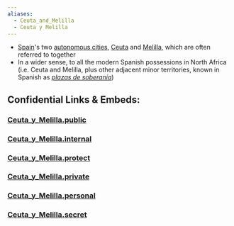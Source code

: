 ```yaml
---
aliases:
  - Ceuta_and_Melilla
  - Ceuta y Melilla
---
```


- [Spain](https://en.wikipedia.org/wiki/Spain "Spain")'s two [autonomous cities](https://en.wikipedia.org/wiki/Autonomous_cities_of_Spain "Autonomous cities of Spain"), [Ceuta](https://en.wikipedia.org/wiki/Ceuta "Ceuta") and [Melilla](https://en.wikipedia.org/wiki/Melilla "Melilla"), which are often referred to together
- In a wider sense, to all the modern Spanish possessions in North Africa (i.e. Ceuta and Melilla, plus other adjacent minor territories, known in Spanish as _[plazas de soberanía](https://en.wikipedia.org/wiki/Plazas_de_soberan%C3%ADa "Plazas de soberanía")_)


## Confidential Links & Embeds: 

### [Ceuta_y_Melilla.public](/_public/\Earth\Continent\Europe\Europe~South\Spain\Provinces~SpainCeuta_y_Melilla.public.md) 

### [Ceuta_y_Melilla.internal](/_internal/\Earth\Continent\Europe\Europe~South\Spain\Provinces~SpainCeuta_y_Melilla.internal.md) 

### [Ceuta_y_Melilla.protect](/_protect/\Earth\Continent\Europe\Europe~South\Spain\Provinces~SpainCeuta_y_Melilla.protect.md) 

### [Ceuta_y_Melilla.private](/_private/\Earth\Continent\Europe\Europe~South\Spain\Provinces~SpainCeuta_y_Melilla.private.md) 

### [Ceuta_y_Melilla.personal](/_personal/\Earth\Continent\Europe\Europe~South\Spain\Provinces~SpainCeuta_y_Melilla.personal.md) 

### [Ceuta_y_Melilla.secret](/_secret/\Earth\Continent\Europe\Europe~South\Spain\Provinces~SpainCeuta_y_Melilla.secret.md)

